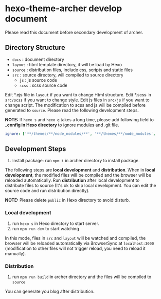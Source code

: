 # hexo-theme-archer develop document

Please read this document before secondary development of archer.

## Directory Structure

- `docs` : document directory
- `layout` : html template directory, it will be load by Hexo
- `source` : distribution files, include css, scripts and static files
- `src` : source directory, will compiled to source directory
  - `js` : js source code
  - `scss` : scss source code

Edit *.ejs file in `layout` if you want to change Html structure. Edit *.scss in  `src/scss` if you want to change
style. Edit js files in  `src/js` if you want to change script. The modification to scss and js will be compiled before
generated to `source`. Please read the following development steps.

**NOTE:** If `hexo s` and `hexo g` takes a long time, please add following field to **_config in Hexo directory** to
ignore modules and .git file.

```yaml
ignore: ['**/themes/**/node_modules/**', '**/themes/**/node_modules', '**/themes/**/.git', '**/themes/**/.git/**']
```

## Development Steps

1. Install package: run `npm i` in archer directory to install package.

The following steps are **local development** and **distribution**. When in **local development**, the modified files
will be compiled and the browser will be reloaded automatically. Run **distribution** after local development to
distribute files to source (It's ok to skip local development. You can edit the source code and run distribution
directly).

**NOTE:** Please delete `public` in Hexo directory to avoid disturb.

### Local development

1. run `hexo s` in Hexo directory to start server.
2. run `npm run dev` to start watching

In this mode, files in `src` and `layout` will be watched and compiled, the browser will be reloaded automatically via
BrowserSync at `localhost:3000` (modification to other files will not trigger reload, you need to reload it manually).

### Distribution

1. run `npm run build` in archer directory and the files will be compiled to `source`

You can generate you blog after distribution.
